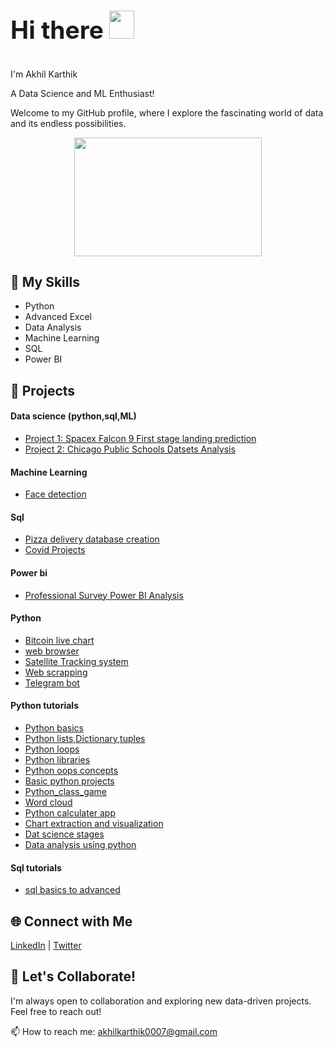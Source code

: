 
<h1 style="font-size: 39px;">

 Hi there   <img src="https://github.com/akhilkarthik/akhilkarthik/assets/40953068/2b361893-44a1-4d82-9cda-aaa941056b7b" width="40" height="45">
</h1>

I'm Akhil Karthik

A Data Science and ML Enthusiast!

Welcome to my GitHub profile, where I explore the fascinating world of data and its endless possibilities.

<p align="center">


<img src="https://github.com/akhilkarthik/akhilkarthik/assets/40953068/dc6a7745-4c45-4a91-b659-dfb1f4a74f30" width="300" height="190">

</p>

## 🔧 My Skills

- Python
- Advanced Excel
- Data Analysis
- Machine Learning
- SQL
- Power BI

## 🚀 Projects
#### Data science (python,sql,ML)

- [Project 1: Spacex Falcon 9 First stage landing prediction](https://github.com/akhilkarthik/SpaceX-Falcon-9-first-stage-Landing-Prediction)
- [Project 2: Chicago Public Schools Datsets Analysis](https://github.com/akhilkarthik/Analyzing-a-real-world-data-set-with-SQL-and-Python)
  
#### Machine Learning
- [Face detection](https://github.com/akhilkarthik/Face-detection)

#### Sql
- [Pizza delivery database creation](https://github.com/akhilkarthik/pizza_delivery_database/tree/main)
- [Covid Projects](https://github.com/akhilkarthik/Covid_Project)
  
#### Power bi
- [Professional Survey Power BI Analysis](https://github.com/akhilkarthik/professional_survey_powerbi)
#### Python
- [Bitcoin live chart](https://github.com/akhilkarthik/bitcoin_Live_chart)
- [web browser](https://github.com/akhilkarthik/Web_browser)
- [Satellite Tracking system](https://github.com/akhilkarthik/Satellite_tracking)
- [Web scrapping](https://github.com/akhilkarthik/web_scrapping)
- [Telegram bot](https://github.com/akhilkarthik/telegram_bot)

#### Python tutorials
- [Python basics](https://github.com/akhilkarthik/Python-basics)
- [Python lists,Dictionary,tuples](https://github.com/akhilkarthik/python-list)
- [Python loops](https://github.com/akhilkarthik/python-loops)
- [Python libraries](https://github.com/akhilkarthik/Python-libraries)
- [Python oops concepts](https://github.com/akhilkarthik/Python-class-object)
- [Basic python projects](https://github.com/akhilkarthik/python_basic_projects)
- [Python_class_game](https://github.com/akhilkarthik/python_Class_game)
- [Word cloud](https://github.com/akhilkarthik/word_cloud)
- [Python calculater app](https://github.com/akhilkarthik/calculator)
- [Chart extraction and visualization](https://github.com/akhilkarthik/chart_extraction-and-visualization)
- [Dat science stages](https://github.com/akhilkarthik/Data_Science_stages)
- [Data analysis using python](https://github.com/akhilkarthik/Data-Analysis-using-python)

#### Sql tutorials
- [sql basics to advanced](https://github.com/akhilkarthik/sql_tutorial)

  

## 🌐 Connect with Me

[LinkedIn](https://www.linkedin.com/in/akhilkarthikk/) | [Twitter](https://twitter.com/home)


## 👥 Let's Collaborate!

I'm always open to collaboration and exploring new data-driven projects. Feel free to reach out!


📫 How to reach me: akhilkarthik0007@gmail.com

